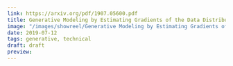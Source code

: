 ```yaml
---
link: https://arxiv.org/pdf/1907.05600.pdf
title: Generative Modeling by Estimating Gradients of the Data Distribution
image: "/images/showreel/Generative Modeling by Estimating Gradients of the Data Distribution.jpg"
date: 2019-07-12
tags: generative, technical
draft: draft
preview:
---
```



